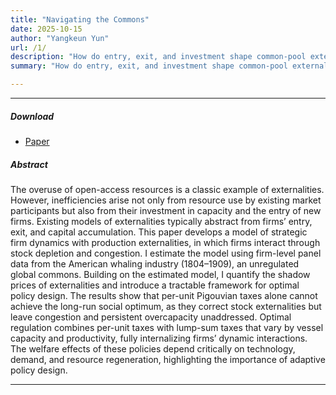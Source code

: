 ```yaml
---
title: "Navigating the Commons"
date: 2025-10-15
author: "Yangkeun Yun"
url: /1/
description: "How do entry, exit, and investment shape common-pool externalities? This paper studies the 19th-century American whaling industry from the viewpoint of strategic firm dynamics."
summary: "How do entry, exit, and investment shape common-pool externalities? This paper studies the 19th-century American whaling industry from the viewpoint of strategic firm dynamics."

---
```


---

##### Download

+ [Paper](/research/paper1/paper_navigating_the_commons.pdf)

##### Abstract

The overuse of open-access resources is a classic example of externalities. However, inefficiencies arise not only from resource use by existing market participants but also from their investment in capacity and the entry of new firms. Existing models of externalities typically abstract from firms’ entry, exit, and capital accumulation. This paper develops a model of strategic firm dynamics with production externalities, in which firms interact through stock depletion and congestion. I estimate the model using firm-level panel data from the American whaling industry (1804–1909), an unregulated global commons. Building on the estimated model, I quantify the shadow prices of externalities and introduce a tractable framework for optimal policy design. The results show that per-unit Pigouvian taxes alone cannot achieve the long-run social optimum, as they correct stock externalities but leave congestion and persistent overcapacity unaddressed. Optimal regulation combines per-unit taxes with lump-sum taxes that vary by vessel capacity and productivity, fully internalizing firms’ dynamic interactions. The welfare effects of these policies depend critically on technology, demand, and resource regeneration, highlighting the importance of adaptive policy design.

---





